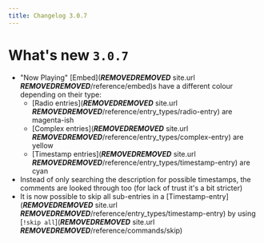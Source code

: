 ```yaml
---
title: Changelog 3.0.7
---
```

# What's new `3.0.7`

- "Now Playing" [Embed](***REMOVED******REMOVED*** site.url ***REMOVED******REMOVED***/reference/embed)s have a different colour depending on their type:
  * [Radio entries](***REMOVED******REMOVED*** site.url ***REMOVED******REMOVED***/reference/entry_types/radio-entry) are magenta-ish
  * [Complex entries](***REMOVED******REMOVED*** site.url ***REMOVED******REMOVED***/reference/entry_types/complex-entry) are yellow
  * [Timestamp entries](***REMOVED******REMOVED*** site.url ***REMOVED******REMOVED***/reference/entry_types/timestamp-entry) are cyan
- Instead of only searching the description for possible timestamps, the comments are looked through too (for lack of trust it's a bit stricter)
- It is now possible to skip all sub-entries in a [Timestamp-entry](***REMOVED******REMOVED*** site.url ***REMOVED******REMOVED***/reference/entry_types/timestamp-entry) by using [`!skip all`](***REMOVED******REMOVED*** site.url ***REMOVED******REMOVED***/reference/commands/skip)
